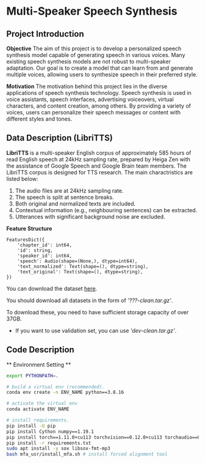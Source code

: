 # Multi-Speaker Speech Synthesis
## Project Introduction
**Objective**
The aim of this project is to develop a personalized speech synthesis model capable of generating speech in various voices. Many existing speech synthesis models are not robust to multi-speaker adaptation. Our goal is to create a model that can learn from and generate multiple voices, allowing users to synthesize speech in their preferred style.

**Motivation**
The motivation behind this project lies in the diverse applications of speech synthesis technology. Speech synthesis is used in voice assistants, speech interfaces, advertising voiceovers, virtual characters, and content creation, among others. By providing a variety of voices, users can personalize their speech messages or content with different styles and tones.

## Data Description (LibriTTS)
**LibriTTS** is a multi-speaker English corpus of approximately 585 hours of read English speech at 24kHz sampling rate, prepared by Heiga Zen with the assistance of Google Speech and Google Brain team members. The LibriTTS corpus is designed for TTS research. The main charactristics are listed below:
  1. The audio files are at 24kHz sampling rate.
  2. The speech is split at sentence breaks.
  3. Both original and normalized texts are included.
  4. Contextual information (e.g., neighbouring sentences) can be extracted.
  5. Utterances with significant background noise are excluded.

**Feature Structure**
```
FeaturesDict({
    'chapter_id': int64,
    'id': string,
    'speaker_id': int64,
    'speech': Audio(shape=(None,), dtype=int64),
    'text_normalized': Text(shape=(), dtype=string),
    'text_original': Text(shape=(), dtype=string),
})
```

You can download the dataset [here](https://www.openslr.org/60/). 

You should download all datasets in the form of *'???-clean.tar.gz'*. 


To download these, you need to have sufficient storage capacity of over 37GB.
  - If you want to use validation set, you can use *'dev-clean.tar.gz'*.


## Code Description
** Environment Setting **
```bash
export PYTHONPATH=.

# build a virtual env (recommended).
conda env create -n ENV_NAME python==3.8.16

# activate the virtual env
conda activate ENV_NAME

# install requirements.
pip install -U pip
pip install Cython numpy==1.19.1
pip install torch==1.11.0+cu113 torchvision==0.12.0+cu113 torchaudio==0.11.0 --extra-index-url https://download.pytorch.org/whl/cu113
pip install -r requirements.txt
sudo apt install -y sox libsox-fmt-mp3
bash mfa_usr/install_mfa.sh # install forced alignment tool
```
